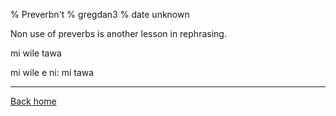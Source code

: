% Preverbn't
% gregdan3
% date unknown

Non use of preverbs is another lesson in rephrasing.

mi wile tawa

mi wile e ni: mi tawa

---

[Back home](/toki-pona/)
